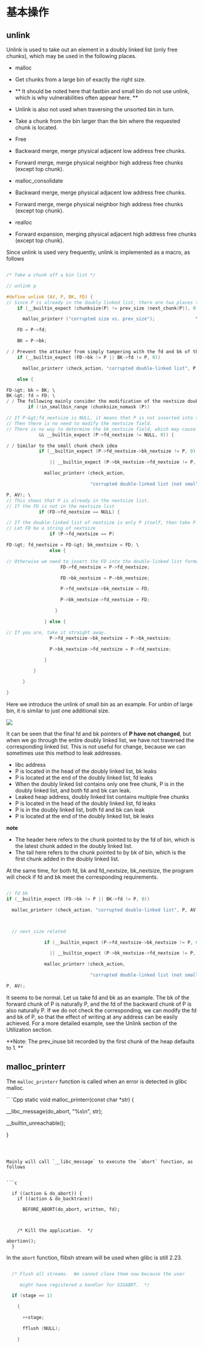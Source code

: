 # 基本操作


## unlink



Unlink is used to take out an element in a doubly linked list (only free chunks), which may be used in the following places.


- malloc

- Get chunks from a large bin of exactly the right size.
- ** It should be noted here that fastbin and small bin do not use unlink, which is why vulnerabilities often appear here. **
- Unlink is also not used when traversing the unsorted bin in turn.
- Take a chunk from the bin larger than the bin where the requested chunk is located.
- Free

- Backward merge, merge physical adjacent low address free chunks.
- Forward merge, merge physical neighbor high address free chunks (except top chunk).
- malloc_consolidate

- Backward merge, merge physical adjacent low address free chunks.
- Forward merge, merge physical neighbor high address free chunks (except top chunk).
- realloc

- Forward expansion, merging physical adjacent high address free chunks (except top chunk).


Since unlink is used very frequently, unlink is implemented as a macro, as follows


```c

/* Take a chunk off a bin list */

// unlink p

#define unlink (AV, P, BK, FD) {
// Since P is already in the doubly linked list, there are two places to record its size, so check if the size is the same.
    if (__builtin_expect (chunksize(P) != prev_size (next_chunk(P)), 0))      \

      malloc_printerr ("corrupted size vs. prev_size");			      \

    FD = P->fd;                                                                      \

    BK = P->bk;                                                                      \

/ / Prevent the attacker from simply tampering with the fd and bk of the free chunk to achieve arbitrary write effects.
    if (__builtin_expect (FD->bk != P || BK->fd != P, 0))                      \

      malloc_printerr (check_action, "corrupted double-linked list", P, AV);  \

    else {                                                                      \

FD-&gt; bk = BK; \
BK-&gt; fd = FD; \
/ / The following mainly consider the modification of the nextsize doubly linked list corresponding to P
        if (!in_smallbin_range (chunksize_nomask (P))                              \

// If P-&gt;fd_nextsize is NULL, it means that P is not inserted into the nextsize list.
// Then there is no need to modify the nextsize field.
// There is no way to determine the bk_nextsize field, which may cause problems.
            && __builtin_expect (P->fd_nextsize != NULL, 0)) {                      \

/ / Similar to the small chunk check idea
            if (__builtin_expect (P->fd_nextsize->bk_nextsize != P, 0)              \

                || __builtin_expect (P->bk_nextsize->fd_nextsize != P, 0))    \

              malloc_printerr (check_action,                                      \

                               "corrupted double-linked list (not small)",    \

P, AV); \
// This shows that P is already in the nextsize list.
// If the FD is not in the nextsize list
            if (FD->fd_nextsize == NULL) {                                      \

// If the double-linked list of nextsize is only P itself, then take P directly
// Let FD be a string of nextsize
                if (P->fd_nextsize == P)                                      \

FD-&gt; fd_nextsize = FD-&gt; bk_nextsize = FD; \
                else {                                                              \

// Otherwise we need to insert the FD into the double-linked list formed by nextsize
                    FD->fd_nextsize = P->fd_nextsize;                              \

                    FD->bk_nextsize = P->bk_nextsize;                              \

                    P->fd_nextsize->bk_nextsize = FD;                              \

                    P->bk_nextsize->fd_nextsize = FD;                              \

                  }                                                              \

              } else {                                                              \

// If you are, take it straight away.
                P->fd_nextsize->bk_nextsize = P->bk_nextsize;                      \

                P->bk_nextsize->fd_nextsize = P->fd_nextsize;                      \

              }                                                                      \

          }                                                                      \

      }                                                                              \

}

```



Here we introduce the unlink of small bin as an example. For unbin of large bin, it is similar to just one additional size.


![](./figure/unlink_smallbin_intro.png)



It can be seen that the final fd and bk pointers of **P have not changed**, but when we go through the entire doubly linked list, we have not traversed the corresponding linked list. This is not useful for change, because we can sometimes use this method to leak addresses.


- libc address
- P is located in the head of the doubly linked list, bk leaks
- P is located at the end of the doubly linked list, fd leaks
- When the doubly linked list contains only one free chunk, P is in the doubly linked list, and both fd and bk can leak.
- Leaked heap address, doubly linked list contains multiple free chunks
- P is located in the head of the doubly linked list, fd leaks
- P is in the doubly linked list, both fd and bk can leak
- P is located at the end of the doubly linked list, bk leaks


**note**


- The header here refers to the chunk pointed to by the fd of bin, which is the latest chunk added in the doubly linked list.
- The tail here refers to the chunk pointed to by bk of bin, which is the first chunk added in the doubly linked list.


At the same time, for both fd, bk and fd_nextsize, bk_nextsize, the program will check if fd and bk meet the corresponding requirements.


```c

// fd bk
if (__builtin_expect (FD->bk != P || BK->fd != P, 0))                      \

  malloc_printerr (check_action, "corrupted double-linked list", P, AV);  \



  // next_size related

              if (__builtin_expect (P->fd_nextsize->bk_nextsize != P, 0)              \

                || __builtin_expect (P->bk_nextsize->fd_nextsize != P, 0))    \

              malloc_printerr (check_action,                                      \

                               "corrupted double-linked list (not small)",    \

P, AV);
```



It seems to be normal. Let us take fd and bk as an example. The bk of the forward chunk of P is naturally P, and the fd of the backward chunk of P is also naturally P. If we do not check the corresponding, we can modify the fd and bk of P, so that the effect of writing at any address can be easily achieved. For a more detailed example, see the Unlink section of the Utilization section.


**Note: The prev_inuse bit recorded by the first chunk of the heap defaults to 1. **


## malloc_printerr



The `malloc_printerr` function is called when an error is detected in glibc malloc.


`` `Cpp
static void malloc_printerr(const char *str) {

  __libc_message(do_abort, "%s\n", str);

  __builtin_unreachable();

}

```



Mainly will call `__libc_message` to execute the `abort` function, as follows


```c

  if ((action & do_abort)) {
    if ((action & do_backtrace))

      BEFORE_ABORT(do_abort, written, fd);



    /* Kill the application.  */

abortion();
  }

```



In the `abort` function, flibsh stream will be used when glibc is still 2.23.


```c

  /* Flush all streams.  We cannot close them now because the user

     might have registered a handler for SIGABRT.  */

  if (stage == 1)

    {

      ++stage;

      fflush (NULL);

    }

```


